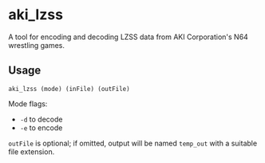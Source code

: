 aki_lzss
========
A tool for encoding and decoding LZSS data from AKI Corporation's N64 wrestling games.

Usage
-----
`aki_lzss (mode) (inFile) (outFile)`

Mode flags:
 - `-d` to decode
 - `-e` to encode

`outFile` is optional; if omitted, output will be named `temp_out` with a
suitable file extension.
